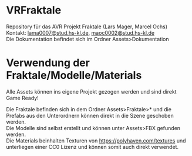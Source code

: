 # VRFraktale
Repository für das AVR Projekt Fraktale (Lars Mager, Marcel Ochs) <br>
Kontakt: lama0007@stud.hs-kl.de, maoc0002@stud.hs-kl.de <br>
Die Dokumentation befindet sich im Ordner Assets>Dokumentation

# Verwendung der Fraktale/Modelle/Materials
Alle Assets können ins eigene Projekt gezogen werden und sind direkt Game Ready!

Die Fraktale befinden sich in dem Ordner Assets>Fraktale>* und die Prefabs aus den Unterordnern können direkt in die Szene geschoben werden. <br>
Die Modelle sind selbst erstellt und können unter Assets>FBX gefunden werden. <br>
Die Materials beinhalten Texturen von https://polyhaven.com/textures und unterliegen einer CC0 Lizenz und können somit auch direkt verwendet.
